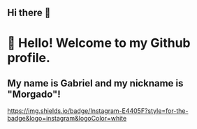 ## Hi there 👋
# 👋 Hello! Welcome to my Github profile.
## My name is Gabriel and my nickname is "Morgado"!

https://img.shields.io/badge/Instagram-E4405F?style=for-the-badge&logo=instagram&logoColor=white
